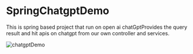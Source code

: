 # SpringChatgptDemo
This is spring based project that run on open ai chatGptProvides the query result and hit apis on chatgpt from our own controller and services.


![chatgptDemo](https://github.com/VijendraSingh29/SpringChatgptDemo/assets/73494922/8d7ecbd8-fb94-4a41-a669-60e91587bab0)
